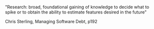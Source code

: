 "Research: broad, foundational gaining of knowledge to decide what to spike or to obtain the ability to estimate features desired in the future"

Chris Sterling, Managing Software Debt, p192


